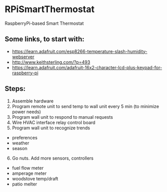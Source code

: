 # RPiSmartThermostat
RaspberryPi-based Smart Thermostat

## Some links, to start with:
- https://learn.adafruit.com/esp8266-temperature-slash-humidity-webserver
- http://www.keithsterling.com/?p=493
- https://learn.adafruit.com/adafruit-16x2-character-lcd-plus-keypad-for-raspberry-pi

## Steps:
1. Assemble hardware
2. Program remote unit to send temp to wall unit every 5 min (to minimize power needs)
3. Program wall unit to respond to manual requests
4. Wire HVAC interface relay control board
5. Program wall unit to recognize trends
  - preferences 
  - weather 
  - season
6. Go nuts. Add more sensors, controllers
  - fuel flow meter
  - amperage meter
  - woodstove temp/draft
  - patio melter